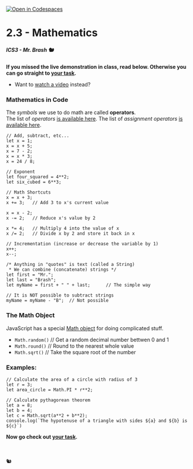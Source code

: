 [![Open in Codespaces](https://classroom.github.com/assets/launch-codespace-2972f46106e565e64193e422d61a12cf1da4916b45550586e14ef0a7c637dd04.svg)](https://classroom.github.com/open-in-codespaces?assignment_repo_id=16425273)
# 2.3 - Mathematics

##### ICS3 - Mr. Brash 🐿️

**If you missed the live demonstration in class, read below. Otherwise you can go straight to [your task](./YOUR_TASK.md).**

- Want to [watch a video](https://youtu.be/adReYfUPPoQ) instead?

### Mathematics in Code
The _symbols_ we use to do math are called **operators**.<br>
The list of _operators_ [is available here](https://www.w3schools.com/js/js_operators.asp).
The list of _assignment operators_ [is available here](https://www.w3schools.com/js/js_assignment.asp).

```JS
// Add, subtract, etc...
let x = 1;
x = x + 5;
x = 7 - 2;
x = x * 3;
x = 24 / 8;

// Exponent
let four_squared = 4**2;
let six_cubed = 6**3;

// Math Shortcuts
x = x + 3;
x += 3;   // Add 3 to x's current value

x = x - 2;
x -= 2;   // Reduce x's value by 2

x *= 4;   // Multiply 4 into the value of x
x /= 2;   // Divide x by 2 and store it back in x

// Incrementation (increase or decrease the variable by 1)
x++;
x--;

/* Anything in "quotes" is text (called a String)
 * We can combine (concatenate) strings */
let first = "Mr.";
let last = "Brash";
let myName = first + " " + last;      // The simple way

// It is NOT possible to subtract strings
myName = myName - "B";  // Not possible
```

### The Math Object
JavaScript has a special [Math object](https://www.w3schools.com/js/js_math.asp) for doing complicated stuff.
- `Math.random()`  // Get a random decimal number bettwen 0 and 1
- `Math.round()`   // Round to the nearest whole value
- `Math.sqrt()`    // Take the square root of the number

### Examples:
```JS
// Calculate the area of a circle with radius of 3
let r = 3;
let area_circle = Math.PI * r**2;
```
```JS
// Calculate pythagorean theorem
let a = 8;
let b = 4;
let c = Math.sqrt(a**2 + b**2);
console.log(`The hypotenuse of a triangle with sides ${a} and ${b} is ${c}`)
```

**Now go check out [your task](./YOUR_TASK.md).**

<br>
<br>
🐿️

